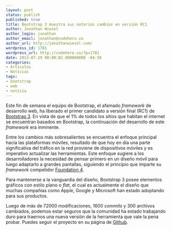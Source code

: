```yaml
---
layout: post
status: publish
published: true
title: Bootstrap 3 muestra sus notorios cambios en versión RC1
author: Jonathan Wiesel
author_login: jonathan
author_email: jonathan@codehero.co
author_url: http://jonathanwiesel.com/
wordpress_id: 1781
wordpress_url: http://codehero.co/?p=1781
date: 2013-07-29 00:00:02.000000000 -04:30
categories:
- Artículos
- Notícias
tags:
- bootstrap
- web
- noticia
---
```

<p>Este fin de semana el equipo de Bootstrap, el afamado <em>framework</em> de desarrollo web, ha liberado el primer candidato a versión final (RC1) de <a href="http://getbootstrap.com/">Bootstrap 3</a>. En vista de que el 1% de todos los sitios que habitan el internet se encuentran basados en Bootstrap, la continuación del desarrollo de este <em>framework</em> era inminente.</p>

<p>Entre los cambios más sobresalientes se encuentra el enfoque principal hacia las plataformas móviles, resultado de que hoy en día una parte significativa del tráfico en la red proviene de dispositivos móviles y es imperativo actualizar las herramientas. Este enfoque sugiere a los desarrolladores la necesidad de pensar primero en un diseño móvil para luego adaptarlo a grandes pantallas, siguiendo el principio que imparte su <em>framework</em> competidor <a href="http://foundation.zurb.com/">Foundation 4</a>.</p>

<p>Para mantenerse a la vanguardia del diseño, Bootstrap 3 posee elementos gráficos con estilo plano o <em>flat</em>, el cual es actualmente el diseño que muchas compañías como Apple, Google y Microsoft han estado adoptando para sus productos.</p>

<p>Luego de más de 72000 modificaciones, 1600 <em>commits</em> y 300 archivos cambiados, podemos estar seguros que la comunidad ha estado trabajando duro para traernos una nueva versión de la herramienta que vale la pena probar. Puedes seguir el proyecto en su página de <a href="https://github.com/twbs/bootstrap">Github</a>.</p>
